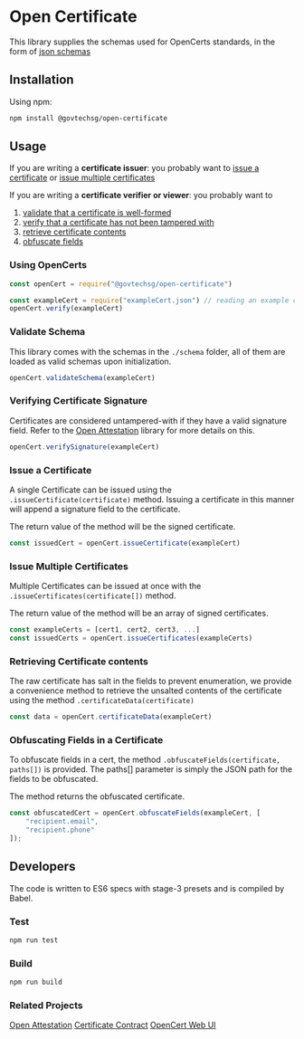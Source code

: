 # Open Certificate

This library supplies the schemas used for OpenCerts standards, in the form of [json schemas](http://json-schema.org)

## Installation

Using npm:

```bash
npm install @govtechsg/open-certificate
```

## Usage

If you are writing a **certificate issuer**: you probably want to [issue a certificate](#issuing-a-certificate) or [issue multiple certificates](#issue-multiple-certificates)

If you are writing a **certificate verifier or viewer**: you probably want to
1. [validate that a certificate is well-formed](#validate-schema)
1. [verify that a certificate has not been tampered with](#verifying-certificate-signature) 
1. [retrieve certificate contents](#retrieving-certificate-contents)
1. [obfuscate fields](#obfuscating-fields-in-a-certificate)

### Using OpenCerts
```javascript
const openCert = require("@govtechsg/open-certificate")

const exampleCert = require("exampleCert.json") // reading an example certificate file
openCert.verify(exampleCert)
```

### Validate Schema

This library comes with the schemas in the `./schema` folder, all of them are loaded as valid schemas upon initialization.

```javascript
openCert.validateSchema(exampleCert)
```
### Verifying Certificate Signature

Certificates are considered untampered-with if they have a valid signature field. Refer to the [Open Attestation](https://github.com/GovTechSG/open-attestation) library for more details on this.

```javascript
openCert.verifySignature(exampleCert)
```

### Issue a Certificate

A single Certificate can be issued using the `.issueCertificate(certificate)` method.
Issuing a certificate in this manner will append a signature field to the certificate.

The return value of the method will be the signed certificate.

```javascript
const issuedCert = openCert.issueCertificate(exampleCert)
```
### Issue Multiple Certificates

Multiple Certificates can be issued at once with the `.issueCertificates(certificate[])` method.

The return value of the method will be an array of signed certificates.

```javascript
const exampleCerts = [cert1, cert2, cert3, ...]
const issuedCerts = openCert.issueCertificates(exampleCerts)
```
### Retrieving Certificate contents

The raw certificate has salt in the fields to prevent enumeration, we provide a convenience method to retrieve the unsalted contents of the certificate using the method `.certificateData(certificate)`

```javascript
const data = openCert.certificateData(exampleCert)
```

### Obfuscating Fields in a Certificate
To obfuscate fields in a cert, the method `.obfuscateFields(certificate, paths[])` is provided.
The paths[] parameter is simply the JSON path for the fields to be obfuscated.

The method returns the obfuscated certificate.

```javascript
const obfuscatedCert = openCert.obfuscateFields(exampleCert, [
    "recipient.email",
    "recipient.phone"
]);
```

## Developers

The code is written to ES6 specs with stage-3 presets and is compiled by Babel.


### Test

```bash
npm run test
```
### Build

```bash
npm run build
```

### Related Projects
[Open Attestation](https://github.com/GovTechSG/open-attestation)
[Certificate Contract](https://github.com/GovTechSG/certificate-contract)
[OpenCert Web UI](https://github.com/GovTechSG/certificate-web-ui)
